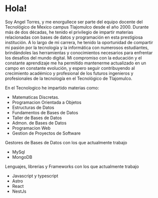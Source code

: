 # Hola!

Soy Angel Torres, y me enorgullece ser parte del equipo docente del Tecnológico de Mexico campus Tlajomulco desde el año 2000. Durante más de dos décadas, he tenido el privilegio de impartir materias relacionadas con bases de datos y programación en esta prestigiosa institución. A lo largo de mi carrera, he tenido la oportunidad de compartir mi pasión por la tecnología y la informática con numerosos estudiantes, brindándoles las herramientas y conocimientos necesarios para enfrentar los desafíos del mundo digital. Mi compromiso con la educación y el constante aprendizaje me ha permitido mantenerme actualizado en un campo en constante evolución, y espero seguir contribuyendo al crecimiento académico y profesional de los futuros ingenieros y profesionales de la tecnología en el Tecnológico de Tlajomulco.

En el Tecnologico he impartido materias como:
  - Matematicas Discretas.
  - Programacion Orientada a Objetos
  - Estructuras de Datos
  - Fundamentos de Bases de Datos
  - Taller de Bases de Datos
  - Admon. de Bases de Datos
  - Programacion Web
  - Gestion de Proyectos de Software

 Gestores de Bases de Datos con los que actualmente trabajo
  - MySql
  - MongoDB

Lenguajes, librerias y Frameworks con los que actualmente trabajo
  - Javascript y typescript
  - Astro
  - React
  - NestJs
